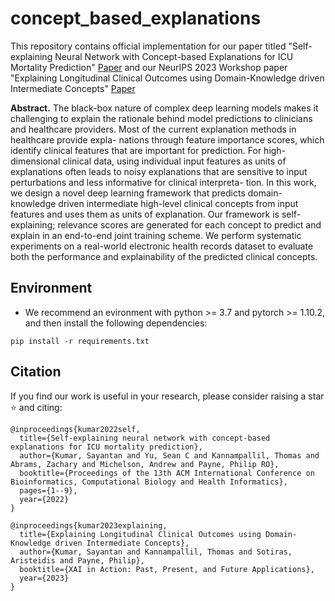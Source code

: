 # concept_based_explanations
This repository contains official implementation for our paper titled "Self-explaining Neural Network with Concept-based
Explanations for ICU Mortality Prediction" [Paper](https://dl.acm.org/doi/pdf/10.1145/3535508.3545547) and our NeurIPS 2023 Workshop paper "Explaining Longitudinal Clinical Outcomes using Domain-Knowledge driven Intermediate Concepts" [Paper](https://openreview.net/forum?id=hpuOA3nkVW)

**Abstract.** The black-box nature of complex deep learning models makes it challenging to explain the rationale behind model predictions to clinicians and healthcare providers. Most of the current explanation methods in healthcare provide expla- nations through feature importance scores, which identify clinical features that are important for prediction. For high-dimensional clinical data, using individual input features as units of explanations often leads to noisy explanations that are sensitive to input perturbations and less informative for clinical interpreta- tion. In this work, we design a novel deep learning framework that predicts domain-knowledge driven intermediate high-level clinical concepts from input features and uses them as units of explanation. Our framework is self-explaining; relevance scores are generated for each concept to predict and explain in an end-to-end joint training scheme. We perform systematic experiments on a real-world electronic health records dataset to evaluate both the performance and explainability of the predicted clinical concepts.


## Environment
- We recommend an evironment with python >= 3.7 and pytorch >= 1.10.2, and then install the following dependencies:
```
pip install -r requirements.txt
```

## Citation
If you find our work is useful in your research, please consider raising a star  :star:  and citing:

```
@inproceedings{kumar2022self,
  title={Self-explaining neural network with concept-based explanations for ICU mortality prediction},
  author={Kumar, Sayantan and Yu, Sean C and Kannampallil, Thomas and Abrams, Zachary and Michelson, Andrew and Payne, Philip RO},
  booktitle={Proceedings of the 13th ACM International Conference on Bioinformatics, Computational Biology and Health Informatics},
  pages={1--9},
  year={2022}
}

@inproceedings{kumar2023explaining,
  title={Explaining Longitudinal Clinical Outcomes using Domain-Knowledge driven Intermediate Concepts},
  author={Kumar, Sayantan and Kannampallil, Thomas and Sotiras, Aristeidis and Payne, Philip},
  booktitle={XAI in Action: Past, Present, and Future Applications},
  year={2023}
}
```
